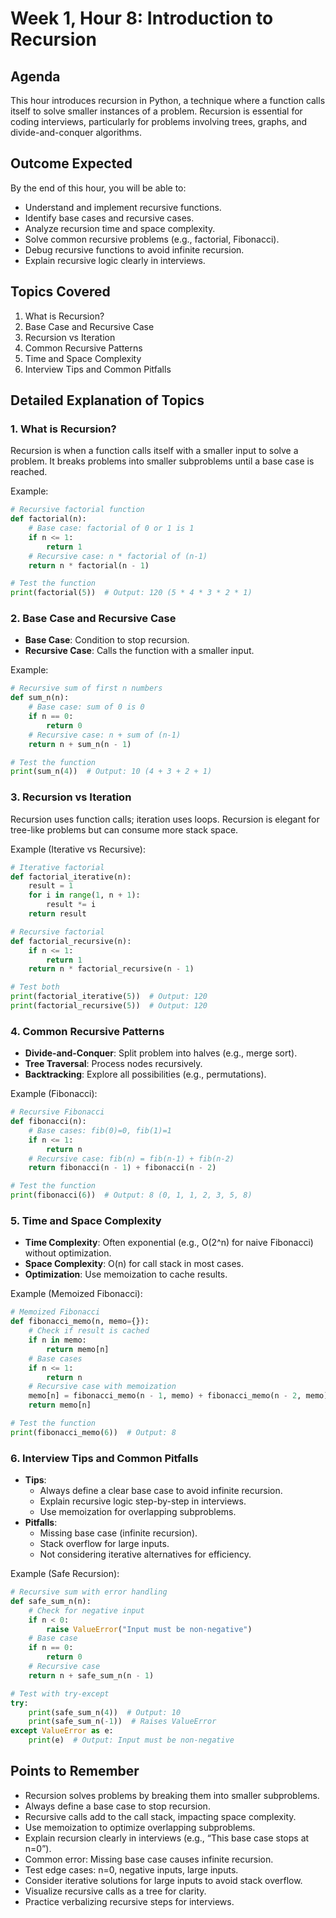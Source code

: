 # Week 1, Hour 8: Introduction to Recursion

## Agenda
This hour introduces recursion in Python, a technique where a function calls itself to solve smaller instances of a problem. Recursion is essential for coding interviews, particularly for problems involving trees, graphs, and divide-and-conquer algorithms.

## Outcome Expected
By the end of this hour, you will be able to:
- Understand and implement recursive functions.
- Identify base cases and recursive cases.
- Analyze recursion time and space complexity.
- Solve common recursive problems (e.g., factorial, Fibonacci).
- Debug recursive functions to avoid infinite recursion.
- Explain recursive logic clearly in interviews.

## Topics Covered
1. What is Recursion?
2. Base Case and Recursive Case
3. Recursion vs Iteration
4. Common Recursive Patterns
5. Time and Space Complexity
6. Interview Tips and Common Pitfalls

## Detailed Explanation of Topics

### 1. What is Recursion?
Recursion is when a function calls itself with a smaller input to solve a problem. It breaks problems into smaller subproblems until a base case is reached.

Example:
```python
# Recursive factorial function
def factorial(n):
    # Base case: factorial of 0 or 1 is 1
    if n <= 1:
        return 1
    # Recursive case: n * factorial of (n-1)
    return n * factorial(n - 1)

# Test the function
print(factorial(5))  # Output: 120 (5 * 4 * 3 * 2 * 1)
```

### 2. Base Case and Recursive Case
- **Base Case**: Condition to stop recursion.
- **Recursive Case**: Calls the function with a smaller input.

Example:
```python
# Recursive sum of first n numbers
def sum_n(n):
    # Base case: sum of 0 is 0
    if n == 0:
        return 0
    # Recursive case: n + sum of (n-1)
    return n + sum_n(n - 1)

# Test the function
print(sum_n(4))  # Output: 10 (4 + 3 + 2 + 1)
```

### 3. Recursion vs Iteration
Recursion uses function calls; iteration uses loops. Recursion is elegant for tree-like problems but can consume more stack space.

Example (Iterative vs Recursive):
```python
# Iterative factorial
def factorial_iterative(n):
    result = 1
    for i in range(1, n + 1):
        result *= i
    return result

# Recursive factorial
def factorial_recursive(n):
    if n <= 1:
        return 1
    return n * factorial_recursive(n - 1)

# Test both
print(factorial_iterative(5))  # Output: 120
print(factorial_recursive(5))  # Output: 120
```

### 4. Common Recursive Patterns
- **Divide-and-Conquer**: Split problem into halves (e.g., merge sort).
- **Tree Traversal**: Process nodes recursively.
- **Backtracking**: Explore all possibilities (e.g., permutations).

Example (Fibonacci):
```python
# Recursive Fibonacci
def fibonacci(n):
    # Base cases: fib(0)=0, fib(1)=1
    if n <= 1:
        return n
    # Recursive case: fib(n) = fib(n-1) + fib(n-2)
    return fibonacci(n - 1) + fibonacci(n - 2)

# Test the function
print(fibonacci(6))  # Output: 8 (0, 1, 1, 2, 3, 5, 8)
```

### 5. Time and Space Complexity
- **Time Complexity**: Often exponential (e.g., O(2^n) for naive Fibonacci) without optimization.
- **Space Complexity**: O(n) for call stack in most cases.
- **Optimization**: Use memoization to cache results.

Example (Memoized Fibonacci):
```python
# Memoized Fibonacci
def fibonacci_memo(n, memo={}):
    # Check if result is cached
    if n in memo:
        return memo[n]
    # Base cases
    if n <= 1:
        return n
    # Recursive case with memoization
    memo[n] = fibonacci_memo(n - 1, memo) + fibonacci_memo(n - 2, memo)
    return memo[n]

# Test the function
print(fibonacci_memo(6))  # Output: 8
```

### 6. Interview Tips and Common Pitfalls
- **Tips**:
  - Always define a clear base case to avoid infinite recursion.
  - Explain recursive logic step-by-step in interviews.
  - Use memoization for overlapping subproblems.
- **Pitfalls**:
  - Missing base case (infinite recursion).
  - Stack overflow for large inputs.
  - Not considering iterative alternatives for efficiency.

Example (Safe Recursion):
```python
# Recursive sum with error handling
def safe_sum_n(n):
    # Check for negative input
    if n < 0:
        raise ValueError("Input must be non-negative")
    # Base case
    if n == 0:
        return 0
    # Recursive case
    return n + safe_sum_n(n - 1)

# Test with try-except
try:
    print(safe_sum_n(4))  # Output: 10
    print(safe_sum_n(-1))  # Raises ValueError
except ValueError as e:
    print(e)  # Output: Input must be non-negative
```

## Points to Remember
- Recursion solves problems by breaking them into smaller subproblems.
- Always define a base case to stop recursion.
- Recursive calls add to the call stack, impacting space complexity.
- Use memoization to optimize overlapping subproblems.
- Explain recursion clearly in interviews (e.g., “This base case stops at n=0”).
- Common error: Missing base case causes infinite recursion.
- Test edge cases: n=0, negative inputs, large inputs.
- Consider iterative solutions for large inputs to avoid stack overflow.
- Visualize recursive calls as a tree for clarity.
- Practice verbalizing recursive steps for interviews.